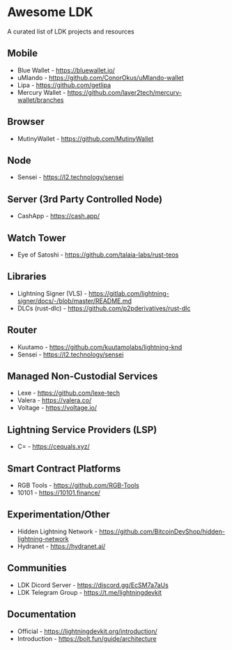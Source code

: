 # Awesome LDK
A curated list of LDK projects and resources

## Mobile
- Blue Wallet - https://bluewallet.io/
- uMlando - https://github.com/ConorOkus/uMlando-wallet
- Lipa - https://github.com/getlipa
- Mercury Wallet - https://github.com/layer2tech/mercury-wallet/branches

## Browser
- MutinyWallet - https://github.com/MutinyWallet

## Node
- Sensei - https://l2.technology/sensei

## Server (3rd Party Controlled Node)
- CashApp - https://cash.app/

## Watch Tower
- Eye of Satoshi - https://github.com/talaia-labs/rust-teos

## Libraries
- Lightning Signer (VLS) - https://gitlab.com/lightning-signer/docs/-/blob/master/README.md
- DLCs (rust-dlc) - https://github.com/p2pderivatives/rust-dlc

## Router
- Kuutamo - https://github.com/kuutamolabs/lightning-knd
- Sensei - https://l2.technology/sensei

## Managed Non-Custodial Services
- Lexe - https://github.com/lexe-tech
- Valera - https://valera.co/
- Voltage - https://voltage.io/

## Lightning Service Providers (LSP)
- C= - https://cequals.xyz/

## Smart Contract Platforms
- RGB Tools - https://github.com/RGB-Tools
- 10101 - https://10101.finance/

## Experimentation/Other
- Hidden Lightning Network - https://github.com/BitcoinDevShop/hidden-lightning-network
- Hydranet - https://hydranet.ai/

## Communities
- LDK Dicord Server - https://discord.gg/EcSM7a7aUs
- LDK Telegram Group - https://t.me/lightningdevkit

## Documentation
- Official - https://lightningdevkit.org/introduction/
- Introduction - https://bolt.fun/guide/architecture
